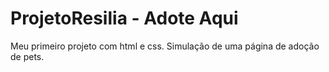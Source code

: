 # ProjetoResilia - Adote Aqui

Meu primeiro projeto com html e css. Simulação de uma página de adoção de pets.
